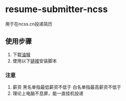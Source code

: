 # resume-submitter-ncss
用于在ncss.cn投递简历
## 使用步骤
1. 下载[油猴](https://www.tampermonkey.net/)
2. 使用以下[链接](https://greasyfork.org/zh-CN/scripts/471270-%E8%87%AA%E5%8A%A8%E6%8A%95%E9%80%92%E5%B7%A5%E4%BD%9C)安装脚本
### 注意
1. 薪资 黑名单指最低薪资不低于 白名单指最高薪资不低于
2. 理论上电脑不息屏，能一直挂机投递
